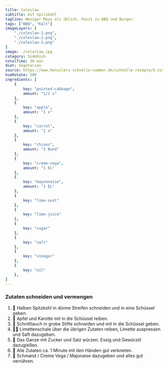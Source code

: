 ```yaml
---
title: Coleslaw
subtitle: mit Spitzkohl
tagline: Weniger Mayo als üblich. Passt zu BBQ und Burger.
tags: ["BBQ", "Kalt"]
imageLayers: [
    "./coleslaw-1.png",
    "./coleslaw-2.png",
    "./coleslaw-3.png"
]
image: ./coleslaw.jpg
category: SideDish
totalTime: 30 min
diet: Vegetarian
source: https://www.hensslers-schnelle-nummer.de/schnelle-rezepte/5-zutaten-in-15-minuten-rezepte-13/coleslaw-286
hueRotate: 300
ingredients: [
    {
        key: "pointed-cabbage",
        amount: "1/2 x"
    },
    {
        key: "apple",
        amount: "1 x"
    },
    {
        key: "carrot",
        amount: "1 x"
    },
    {
        key: "chives",
        amount: "1 Bund"
    },
    {
        key: "creme-vega",
        amount: "1 EL"
    },
    {
        key: "mayonnaise",
        amount: "1 EL"
    },
    {
        key: "lime-zest"
    },
    {
        key: "lime-juice"
    },
    {
        key: "sugar"
    },
    {
        key: "salt"
    },
    {
        key: "vinegar"
    },
    {
        key: "oil"
    },
]
---
```


### Zutaten schneiden und vermengen

1. 🔪 Halben Spitzkohl in dünne Streifen schneiden und in eine Schüssel geben.
2. 🔪 Apfel und Karotte mit in die Schüssel reiben.
3. 🔪 Schnittlauch in grobe Stifte schneiden und mit in die Schüssel geben.
4. 🍋‍🟩 Limettenschale über die übrigen Zutaten reiben, Limette auspressen und Saft dazugeben.
5. 🧂 Das Ganze mit Zucker und Salz würzen. Essig und Gewürzöl dazugießen.
6. 🫳 Alle Zutaten ca. 1 Minute mit den Händen gut verkneten.
7. 🥣 Schmand / Creme Vega / Majonaise dazugeben und alles gut verrühren.